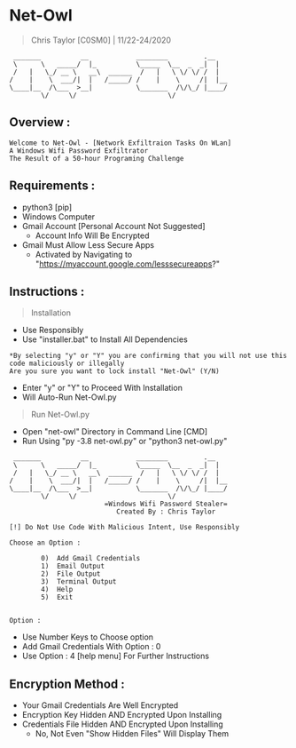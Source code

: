 # Net-Owl
> Chris Taylor [C0SM0] | 11/22-24/2020 

```
 _______          __            ________         .__
 \      \   _____/  |_          \_____  \__  _  _|  |  
 /   |   \_/ __ \   __\  ______  /   |   \ \/ \/ /  | 
/    |    \  ___/|  |   /_____/ /    |    \     /|  |__
\____|__  /\___  >__|           \_______  /\/\_/ |____/
        \/     \/                       \/             
```

## Overview :
```
Welcome to Net-Owl - [Network Exfiltraion Tasks On WLan]
A Windows Wifi Password Exfiltrator
The Result of a 50-hour Programing Challenge
```

## Requirements :
- python3 [pip]
- Windows Computer
- Gmail Account [Personal Account Not Suggested]
    - Account Info Will Be Encrypted
- Gmail Must Allow Less Secure Apps 
	- Activated by Navigating to "https://myaccount.google.com/lesssecureapps?"

## Instructions :
> Installation
- Use Responsibly
- Use "installer.bat" to Install All Dependencies
```
*By selecting "y" or "Y" you are confirming that you will not use this code maliciously or illegally
Are you sure you want to lock install "Net-Owl" (Y/N)
```
- Enter "y" or "Y" to Proceed With Installation
- Will Auto-Run Net-Owl.py

> Run Net-Owl.py
- Open "net-owl" Directory in Command Line [CMD]
- Run Using "py -3.8 net-owl.py" or "python3 net-owl.py"
```
 _______          __            ________         .__
 \      \   _____/  |_          \_____  \__  _  _|  |
 /   |   \_/ __ \   __\  ______  /   |   \ \/ \/ /  |
/    |    \  ___/|  |   /_____/ /    |    \     /|  |__
\____|__  /\___  >__|           \_______  /\/\_/ |____/
        \/     \/                       \/
                        =Windows Wifi Password Stealer=
                           Created By : Chris Taylor

[!] Do Not Use Code With Malicious Intent, Use Responsibly

Choose an Option :

        0)  Add Gmail Credentials
        1)  Email Output
        2)  File Output
        3)  Terminal Output
        4)  Help
        5)  Exit


Option :
```
- Use Number Keys to Choose option
- Add Gmail Credentials With Option : 0
- Use Option : 4 [help menu] For Further Instructions

## Encryption Method :
- Your Gmail Credentials Are Well Encrypted
- Encryption Key Hidden AND Encrypted Upon Installing
- Credentials File Hidden AND Encrypted Upon Installing
    - No, Not Even "Show Hidden Files" Will Display Them
